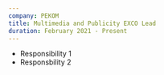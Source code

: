 ```yaml
---
company: PEKOM
title: Multimedia and Publicity EXCO Lead
duration: February 2021 - Present
---
```


- Responsibility 1
- Responsbility 2
